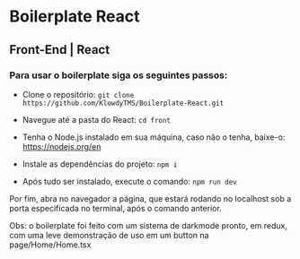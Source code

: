 # Boilerplate React

## Front-End | React

### Para usar o boilerplate siga os seguintes passos:

* Clone o repositório: `git clone https://github.com/KlowdyTMS/Boilerplate-React.git`

* Navegue até a pasta do React: `cd front`

* Tenha o Node.js instalado em sua máquina, caso não o tenha, baixe-o: https://nodejs.org/en

* Instale as dependências do projeto: `npm i`

* Após tudo ser instalado, execute o comando: `npm run dev`

Por fim, abra no navegador a página, que estará rodando no localhost sob a porta especificada no terminal, após o comando anterior.

Obs: o boilerplate foi feito com um sistema de darkmode pronto, em redux, com uma leve demonstração de uso em um button na page/Home/Home.tsx
